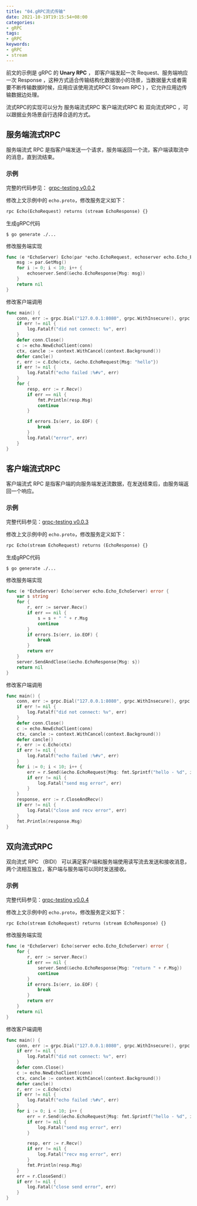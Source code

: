 ```yaml
---
title: "04.gRPC流式传输"
date: 2021-10-19T19:15:54+08:00
categories:
- gRPC
tags:
- gRPC
keywords:
- gRPC
- stream
---
```


前文的示例是 gRPC 的 **Unary RPC** ， 即客户端发起一次 Request、服务端响应一次 Response ，这种方式适合传输结构化数据很小的场景，当数据量大或者需要不断传输数据时候，应用应该使用流式RPC( Stream RPC ) ，它允许应用边传输数据边处理。

<!--more-->

流式RPC的实现可以分为 服务端流式RPC 客户端流式RPC 和 双向流式RPC ，可以跟据业务场景自行选择合适的方式。

## 服务端流式RPC

服务端流式 RPC 是指客户端发送一个请求，服务端返回一个流，客户端读取流中的消息，直到流结束。

### 示例

完整的代码参见： [grpc-testing v0.0.2](https://github.com/cloudfstrife/grpc-testing/releases/tag/v0.0.2)

修改上文示例中的 `echo.proto`，修改服务定义如下：

```protobuf
rpc Echo(EchoRequest) returns (stream EchoResponse) {}
```

生成gRPC代码 

```
$ go generate ./...
```

修改服务端实现

```go
func (e *EchoServer) Echo(par *echo.EchoRequest, echoserver echo.Echo_EchoServer) error {
	msg := par.GetMsg()
	for i := 0; i < 10; i++ {
		echoserver.Send(&echo.EchoResponse{Msg: msg})
	}
	return nil
}
```

修改客户端调用 

```go
func main() {
	conn, err := grpc.Dial("127.0.0.1:8080", grpc.WithInsecure(), grpc.WithBlock())
	if err != nil {
		log.Fatalf("did not connect: %v", err)
	}
	defer conn.Close()
	c := echo.NewEchoClient(conn)
	ctx, cancle := context.WithCancel(context.Background())
	defer cancle()
	r, err := c.Echo(ctx, &echo.EchoRequest{Msg: "hello"})
	if err != nil {
		log.Fatalf("echo failed :%#v", err)
	}
	for {
		resp, err := r.Recv()
		if err == nil {
			fmt.Println(resp.Msg)
			continue
		}

		if errors.Is(err, io.EOF) {
			break
		}
		log.Fatal("error", err)
	}
}
```

## 客户端流式RPC

客户端流式 RPC 是指客户端的向服务端发送流数据，在发送结束后，由服务端返回一个响应。

### 示例

完整代码参见：[grpc-testing v0.0.3](https://github.com/cloudfstrife/grpc-testing/releases/tag/v0.0.3)

修改上文示例中的 `echo.proto`，修改服务定义如下：

```protobuf
rpc Echo(stream EchoRequest) returns (EchoResponse) {}
```

生成gRPC代码 

```text
$ go generate ./...
```

修改服务端实现

```go
func (e *EchoServer) Echo(server echo.Echo_EchoServer) error {
	var s string
	for {
		r, err := server.Recv()
		if err == nil {
			s = s + " " + r.Msg
			continue
		}
		if errors.Is(err, io.EOF) {
			break
		}
		return err
	}
	server.SendAndClose(&echo.EchoResponse{Msg: s})
	return nil
}
```

修改客户端调用 

```go
func main() {
	conn, err := grpc.Dial("127.0.0.1:8080", grpc.WithInsecure(), grpc.WithBlock())
	if err != nil {
		log.Fatalf("did not connect: %v", err)
	}
	defer conn.Close()
	c := echo.NewEchoClient(conn)
	ctx, cancle := context.WithCancel(context.Background())
	defer cancle()
	r, err := c.Echo(ctx)
	if err != nil {
		log.Fatalf("echo failed :%#v", err)
	}
	for i := 0; i < 10; i++ {
		err = r.Send(&echo.EchoRequest{Msg: fmt.Sprintf("hello - %d", i)})
		if err != nil {
			log.Fatal("send msg error", err)
		}
	}
	response, err := r.CloseAndRecv()
	if err != nil {
		log.Fatal("close and recv error", err)
	}
	fmt.Println(response.Msg)
}
```

## 双向流式RPC

双向流式 RPC （BIDI） 可以满足客户端和服务端使用读写流去发送和接收消息，两个流相互独立，客户端与服务端可以同时发送接收。

### 示例

完整代码参见：[grpc-testing v0.0.4](https://github.com/cloudfstrife/grpc-testing/releases/tag/v0.0.4)

修改上文示例中的 `echo.proto`，修改服务定义如下：

```protobuf
rpc Echo(stream EchoRequest) returns (stream EchoResponse) {}
```

修改服务端实现

```go
func (e *EchoServer) Echo(server echo.Echo_EchoServer) error {
	for {
		r, err := server.Recv()
		if err == nil {
			server.Send(&echo.EchoResponse{Msg: "return " + r.Msg})
			continue
		}
		if errors.Is(err, io.EOF) {
			break
		}
		return err
	}
	return nil
}
```

修改客户端调用

```go
func main() {
	conn, err := grpc.Dial("127.0.0.1:8080", grpc.WithInsecure(), grpc.WithBlock())
	if err != nil {
		log.Fatalf("did not connect: %v", err)
	}
	defer conn.Close()
	c := echo.NewEchoClient(conn)
	ctx, cancle := context.WithCancel(context.Background())
	defer cancle()
	r, err := c.Echo(ctx)
	if err != nil {
		log.Fatalf("echo failed :%#v", err)
	}
	for i := 0; i < 10; i++ {
		err = r.Send(&echo.EchoRequest{Msg: fmt.Sprintf("hello - %d", i)})
		if err != nil {
			log.Fatal("send msg error", err)
		}

		resp, err := r.Recv()
		if err != nil {
			log.Fatal("recv msg error", err)
		}
		fmt.Println(resp.Msg)
	}
	err = r.CloseSend()
	if err != nil {
		log.Fatal("close send error", err)
	}
}
```

